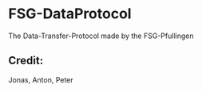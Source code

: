 # FSG-DataProtocol
The Data-Transfer-Protocol made by the FSG-Pfullingen

## Credit:
Jonas, Anton, Peter

